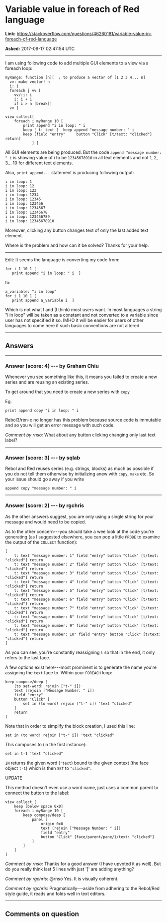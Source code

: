 # Variable value in foreach of Red language

**Link:**
<https://stackoverflow.com/questions/46260181/variable-value-in-foreach-of-red-language>

**Asked:** 2017-09-17 02:47:54 UTC

------------------------------------------------------------------------

I am using following code to add multiple GUI elements to a view via a
foreach loop:

    myRange: function [n][  ; to produce a vector of [1 2 3 4... n]
      vv: make vector! n 
      i: 1
      foreach j vv [
        vv/:i: i
        i: i + 1
        if i > n [break]]
      vv ]

    view collect[ 
        foreach i myRange 10 [  
            print append "i in loop: " i
            keep [ t: text ]  keep append "message number: " i
            keep [field "entry"     button "Click" [t/text: "clicked"] return]
                ] ]

All GUI elements are being produced. But the code
`append "message number: " i` is showing value of i to be `12345678910`
in all text elements and not 1, 2, 3\... 10 for different text elements.

Also, `print append...` statement is producing following output:

    i in loop: 1
    i in loop: 12
    i in loop: 123
    i in loop: 1234
    i in loop: 12345
    i in loop: 123456
    i in loop: 1234567
    i in loop: 12345678
    i in loop: 123456789
    i in loop: 12345678910

Moreover, clicking any button changes text of only the last added text
element.

Where is the problem and how can it be solved? Thanks for your help.

------------------------------------------------------------------------

Edit: It seems the language is converting my code from:

    for i 1 10 1 [  
       print append "i in loop: " i  ]

to:

    a_variable: "i in loop"
    for i 1 10 1 [  
       print append a_variable i  ]

Which is not what I and (I think) most users want. In most languages a
string \"i in loop\" will be taken as a constant and not converted to a
variable since user has not specified it so. IMHO it will be easier for
users of other languages to come here if such basic conventions are not
altered.

------------------------------------------------------------------------

## Answers

------------------------------------------------------------------------

### Answer (score: 4) --- by Graham Chiu

Whenever you see something like this, it means you failed to create a
new series and are reusing an existing series.

To get around that you need to create a new series with `copy`

Eg.

    print append copy "i in loop: " i

Rebol3/ren-c no longer has this problem because source code is immutable
and so you will get an error message with such code.

*Comment by rnso:* What about any button clicking changing only last
text label?

------------------------------------------------------------------------

### Answer (score: 3) --- by sqlab

Rebol and Red reuses series (e.g. strings, blocks) as much as possible
if you do not tell them otherwise by initializing anew with `copy`,
`make` etc. So your issue should go away if you write

    append copy "message number: " i

------------------------------------------------------------------------

### Answer (score: 2) --- by rgchris

As the other answers suggest, you are only using a single string for
your message and would need to be copied.

As to the other concern---you should take a wee look at the code you\'re
generating (as I suggested elsewhere, you can pop a little `PROBE` to
examine the output of the `COLLECT` function):

    [
        t: text "message number: 1" field "entry" button "Click" [t/text: "clicked"] return 
        t: text "message number: 2" field "entry" button "Click" [t/text: "clicked"] return 
        t: text "message number: 3" field "entry" button "Click" [t/text: "clicked"] return 
        t: text "message number: 4" field "entry" button "Click" [t/text: "clicked"] return 
        t: text "message number: 5" field "entry" button "Click" [t/text: "clicked"] return 
        t: text "message number: 6" field "entry" button "Click" [t/text: "clicked"] return 
        t: text "message number: 7" field "entry" button "Click" [t/text: "clicked"] return 
        t: text "message number: 8" field "entry" button "Click" [t/text: "clicked"] return 
        t: text "message number: 9" field "entry" button "Click" [t/text: "clicked"] return 
        t: text "message number: 10" field "entry" button "Click" [t/text: "clicked"] return
    ]

As you can see, you\'re constantly reassigning `t` so that in the end,
it only refers to the last face.

A few options exist here---most prominent is to generate the name
you\'re assigning the `text` face to. Within your `FOREACH` loop:

    keep compose/deep [
        (to set-word! rejoin ["t-" i])
        text (rejoin ["Message Number: " i])
        field "entry"
        button "Click" [
            set in (to word! rejoin ["t-" i]) 'text "clicked"
        ]
        return
    ]

Note that in order to simplify the block creation, I used this line:

    set in (to word! rejoin ["t-" i]) 'text "clicked"

This composes to (in the first instance):

    set in t-1 'text "clicked"

`IN` returns the given word (`'text`) bound to the given context (the
face object `t-1`) which is then `SET` to `"clicked"`.

UPDATE

This method doesn\'t even use a word name, just uses a common parent to
connect the button to the label:

    view collect [
        keep [below space 0x0]
        foreach i myRange 10 [
            keep compose/deep [
                panel [
                    origin 0x0
                    text (rejoin ["Message Number: " i])
                    field "entry"
                    button "Click" [face/parent/pane/1/text: "clicked"]
                ]
            ]
        ]
    ]

*Comment by rnso:* Thanks for a good answer (I have upvoted it as well).
But do you really think last 5 lines with just \'\]\' are adding
anything?

*Comment by rgchris:* \@rnso Yes. It is visually coherent.

*Comment by rgchris:* Pragmatically---aside from adhering to the
Rebol/Red style guide, it reads and folds well in text editors.

------------------------------------------------------------------------

## Comments on question
